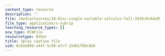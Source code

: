 ```yaml
---
content_type: resource
description: ''
file: /media/courses/18-01sc-single-variable-calculus-fall-2010/0c6da999a44f5c98afcf25db1f8dcde8_kCPVBl953eY.vtt
file_type: application/x-subrip
learning_resource_types: []
ocw_type: OCWFile
resourcetype: Other
title: 3play caption file
uid: 0c6da999-a44f-5c98-afcf-25db1f8dcde8
---
```

